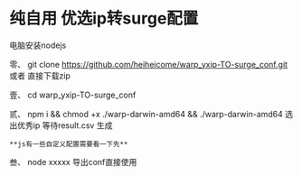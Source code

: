 # 纯自用 优选ip转surge配置
电脑安装nodejs

零、  git clone https://github.com/heiheicome/warp_yxip-TO-surge_conf.git 或者 直接下载zip

壹、 cd warp_yxip-TO-surge_conf

贰、  npm i && chmod +x ./warp-darwin-amd64 && ./warp-darwin-amd64  选出优秀ip 等待result.csv 生成


```**js有一些自定义配置需要看一下先**```
     
叁、  node xxxxx 导出conf直接使用 
